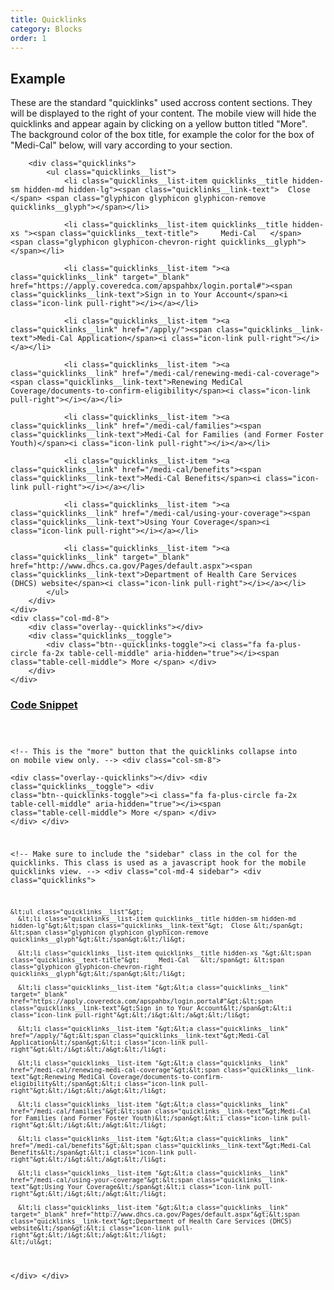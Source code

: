 ```yaml
---
title: Quicklinks
category: Blocks
order: 1
---
```


## Example

These are the standard "quicklinks" used accross content sections. They will be displayed to the right of your content. The mobile view will hide the quicklinks and appear again by clicking on a yellow button titled "More". The background color of the box title, for example the color for the box of "Medi-Cal" below, will vary according to your section. 

<div class="row margin-top-65--desktop">
	<div class="col-md-4 sidebar">

		<div class="quicklinks">	
			<ul class="quicklinks__list">
				<li class="quicklinks__list-item quicklinks__title hidden-sm hidden-md hidden-lg"><span class="quicklinks__link-text">  Close </span> <span class="glyphicon glyphicon glyphicon-remove quicklinks__glyph"></span></li>

				<li class="quicklinks__list-item quicklinks__title hidden-xs "><span class="quicklinks__text-title">     Medi-Cal   </span> <span class="glyphicon glyphicon-chevron-right quicklinks__glyph"></span></li>

				<li class="quicklinks__list-item "><a class="quicklinks__link" target="_blank" href="https://apply.coveredca.com/apspahbx/login.portal#"><span class="quicklinks__link-text">Sign in to Your Account</span><i class="icon-link pull-right"></i></a></li>			 

				<li class="quicklinks__list-item "><a class="quicklinks__link" href="/apply/"><span class="quicklinks__link-text">Medi-Cal Application</span><i class="icon-link pull-right"></i></a></li>			 

				<li class="quicklinks__list-item "><a class="quicklinks__link" href="/medi-cal/renewing-medi-cal-coverage"><span class="quicklinks__link-text">Renewing MediCal Coverage/documents-to-confirm-eligibility</span><i class="icon-link pull-right"></i></a></li>			 

				<li class="quicklinks__list-item "><a class="quicklinks__link" href="/medi-cal/families"><span class="quicklinks__link-text">Medi-Cal for Families (and Former Foster Youth)</span><i class="icon-link pull-right"></i></a></li>			 

				<li class="quicklinks__list-item "><a class="quicklinks__link" href="/medi-cal/benefits"><span class="quicklinks__link-text">Medi-Cal Benefits</span><i class="icon-link pull-right"></i></a></li>			 

				<li class="quicklinks__list-item "><a class="quicklinks__link" href="/medi-cal/using-your-coverage"><span class="quicklinks__link-text">Using Your Coverage</span><i class="icon-link pull-right"></i></a></li>			 

				<li class="quicklinks__list-item "><a class="quicklinks__link" target="_blank" href="http://www.dhcs.ca.gov/Pages/default.aspx"><span class="quicklinks__link-text">Department of Health Care Services (DHCS) website</span><i class="icon-link pull-right"></i></a></li>	 
			</ul>
		</div>
	</div>
	<div class="col-md-8">
		<div class="overlay--quicklinks"></div>
		<div class="quicklinks__toggle">
			<div class="btn--quicklinks-toggle"><i class="fa fa-plus-circle fa-2x table-cell-middle" aria-hidden="true"></i><span class="table-cell-middle"> More </span> </div>
		</div> 
	</div>
</div>

<div class="expandable expandable--fa">
	<div class="expandable__trigger">
		<span class="fa fa-plus-circle expandable__glyph"> </span>
		<h3 class="expandable__heading"><a class="expandable__link" href="#" aria-expanded="false">Code Snippet</a></h3>
	</div>
	<div class="expandable__target">
		<pre style="width:100%;overflow: auto;">
			<code class="hljs xml">

&lt;!-- This is the "more" button that the quicklinks collapse into on mobile view only. --&gt;
&lt;div class="col-sm-8"&gt;  
  &lt;div class="overlay--quicklinks"&gt;&lt;/div&gt;
    &lt;div class="quicklinks__toggle"&gt;
      &lt;div class="btn--quicklinks-toggle"&gt;&lt;i class="fa fa-plus-circle fa-2x table-cell-middle" aria-hidden="true"&gt;&lt;/i&gt;&lt;span class="table-cell-middle"&gt; More &lt;/span&gt; &lt;/div&gt;
  &lt;/div&gt; 
&lt;/div&gt;

&lt;!-- Make sure to include the "sidebar" class in the col for the quicklinks. This class is used as a javascript hook for the mobile quicklinks view. --&gt;
&lt;div class="col-md-4 sidebar"&gt;
  &lt;div class="quicklinks"&gt;  

    &lt;ul class="quicklinks__list"&gt;
      &lt;li class="quicklinks__list-item quicklinks__title hidden-sm hidden-md hidden-lg"&gt;&lt;span class="quicklinks__link-text"&gt;  Close &lt;/span&gt; &lt;span class="glyphicon glyphicon glyphicon-remove quicklinks__glyph"&gt;&lt;/span&gt;&lt;/li&gt;

      &lt;li class="quicklinks__list-item quicklinks__title hidden-xs "&gt;&lt;span class="quicklinks__text-title"&gt;     Medi-Cal   &lt;/span&gt; &lt;span class="glyphicon glyphicon-chevron-right quicklinks__glyph"&gt;&lt;/span&gt;&lt;/li&gt;

      &lt;li class="quicklinks__list-item "&gt;&lt;a class="quicklinks__link" target="_blank" href="https://apply.coveredca.com/apspahbx/login.portal#"&gt;&lt;span class="quicklinks__link-text"&gt;Sign in to Your Account&lt;/span&gt;&lt;i class="icon-link pull-right"&gt;&lt;/i&gt;&lt;/a&gt;&lt;/li&gt;       

      &lt;li class="quicklinks__list-item "&gt;&lt;a class="quicklinks__link" href="/apply/"&gt;&lt;span class="quicklinks__link-text"&gt;Medi-Cal Application&lt;/span&gt;&lt;i class="icon-link pull-right"&gt;&lt;/i&gt;&lt;/a&gt;&lt;/li&gt;       

      &lt;li class="quicklinks__list-item "&gt;&lt;a class="quicklinks__link" href="/medi-cal/renewing-medi-cal-coverage"&gt;&lt;span class="quicklinks__link-text"&gt;Renewing MediCal Coverage/documents-to-confirm-eligibility&lt;/span&gt;&lt;i class="icon-link pull-right"&gt;&lt;/i&gt;&lt;/a&gt;&lt;/li&gt;       

      &lt;li class="quicklinks__list-item "&gt;&lt;a class="quicklinks__link" href="/medi-cal/families"&gt;&lt;span class="quicklinks__link-text"&gt;Medi-Cal for Families (and Former Foster Youth)&lt;/span&gt;&lt;i class="icon-link pull-right"&gt;&lt;/i&gt;&lt;/a&gt;&lt;/li&gt;       

      &lt;li class="quicklinks__list-item "&gt;&lt;a class="quicklinks__link" href="/medi-cal/benefits"&gt;&lt;span class="quicklinks__link-text"&gt;Medi-Cal Benefits&lt;/span&gt;&lt;i class="icon-link pull-right"&gt;&lt;/i&gt;&lt;/a&gt;&lt;/li&gt;       

      &lt;li class="quicklinks__list-item "&gt;&lt;a class="quicklinks__link" href="/medi-cal/using-your-coverage"&gt;&lt;span class="quicklinks__link-text"&gt;Using Your Coverage&lt;/span&gt;&lt;i class="icon-link pull-right"&gt;&lt;/i&gt;&lt;/a&gt;&lt;/li&gt;       

      &lt;li class="quicklinks__list-item "&gt;&lt;a class="quicklinks__link" target="_blank" href="http://www.dhcs.ca.gov/Pages/default.aspx"&gt;&lt;span class="quicklinks__link-text"&gt;Department of Health Care Services (DHCS) website&lt;/span&gt;&lt;i class="icon-link pull-right"&gt;&lt;/i&gt;&lt;/a&gt;&lt;/li&gt;   
    &lt;/ul&gt;

  &lt;/div&gt;
&lt;/div&gt;
			</code>
		</pre>
	</div>
</div>

